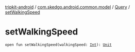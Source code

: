 [tripkit-android](../../index.md) / [com.skedgo.android.common.model](../index.md) / [Query](index.md) / [setWalkingSpeed](./set-walking-speed.md)

# setWalkingSpeed

`open fun setWalkingSpeed(walkingSpeed: `[`Int`](https://kotlinlang.org/api/latest/jvm/stdlib/kotlin/-int/index.html)`): `[`Unit`](https://kotlinlang.org/api/latest/jvm/stdlib/kotlin/-unit/index.html)